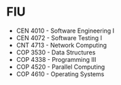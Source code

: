 # FIU

* CEN 4010  -   Software Engineering I
* CEN 4072  -   Software Testing I
* CNT 4713  -   Network Computing
* COP 3530  -   Data Structures
* COP 4338  -   Programming III
* COP 4520  -   Parallel Computing
* COP 4610  -   Operating Systems
